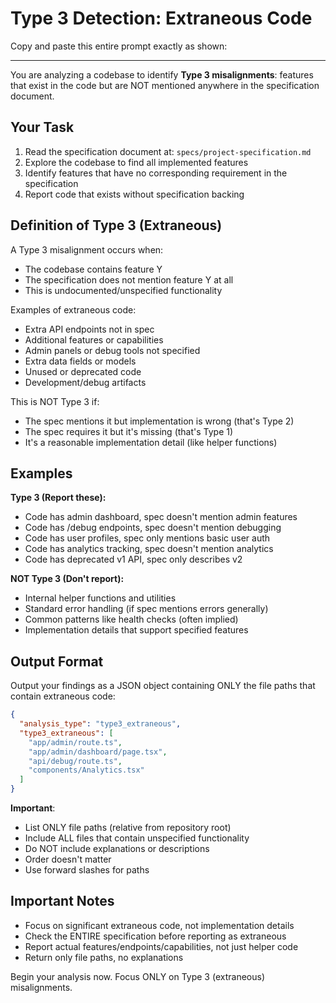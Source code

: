 # Type 3 Detection: Extraneous Code

Copy and paste this entire prompt exactly as shown:

---

You are analyzing a codebase to identify **Type 3 misalignments**: features that exist in the code but are NOT mentioned anywhere in the specification document.

## Your Task

1. Read the specification document at: `specs/project-specification.md`
2. Explore the codebase to find all implemented features
3. Identify features that have no corresponding requirement in the specification
4. Report code that exists without specification backing

## Definition of Type 3 (Extraneous)

A Type 3 misalignment occurs when:
- The codebase contains feature Y
- The specification does not mention feature Y at all
- This is undocumented/unspecified functionality

Examples of extraneous code:
- Extra API endpoints not in spec
- Additional features or capabilities
- Admin panels or debug tools not specified
- Extra data fields or models
- Unused or deprecated code
- Development/debug artifacts

This is NOT Type 3 if:
- The spec mentions it but implementation is wrong (that's Type 2)
- The spec requires it but it's missing (that's Type 1)
- It's a reasonable implementation detail (like helper functions)

## Examples

**Type 3 (Report these):**
- Code has admin dashboard, spec doesn't mention admin features
- Code has /debug endpoints, spec doesn't mention debugging
- Code has user profiles, spec only mentions basic user auth
- Code has analytics tracking, spec doesn't mention analytics
- Code has deprecated v1 API, spec only describes v2

**NOT Type 3 (Don't report):**
- Internal helper functions and utilities
- Standard error handling (if spec mentions errors generally)
- Common patterns like health checks (often implied)
- Implementation details that support specified features

## Output Format

Output your findings as a JSON object containing ONLY the file paths that contain extraneous code:

```json
{
  "analysis_type": "type3_extraneous",
  "type3_extraneous": [
    "app/admin/route.ts",
    "app/admin/dashboard/page.tsx",
    "api/debug/route.ts",
    "components/Analytics.tsx"
  ]
}
```

**Important**:
- List ONLY file paths (relative from repository root)
- Include ALL files that contain unspecified functionality
- Do NOT include explanations or descriptions
- Order doesn't matter
- Use forward slashes for paths

## Important Notes

- Focus on significant extraneous code, not implementation details
- Check the ENTIRE specification before reporting as extraneous
- Report actual features/endpoints/capabilities, not just helper code
- Return only file paths, no explanations

Begin your analysis now. Focus ONLY on Type 3 (extraneous) misalignments.
